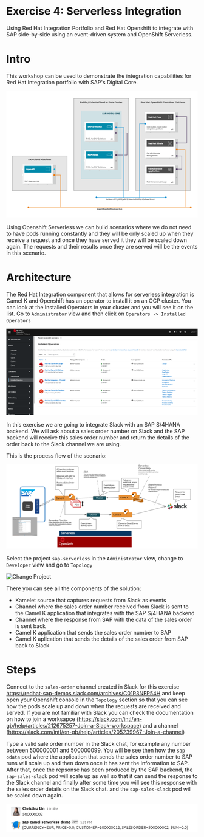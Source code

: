 # Exercise 4: Serverless Integration

Using Red Hat Integration Portfolio and Red Hat Openshift to integrate with SAP side-by-side using an event-driven system and OpenShift Serverless.

# Intro

This workshop can be used to demonstrate the integration capabilities for Red Hat Integration portfolio with SAP's Digital Core. 

![Infra layout](img/infra_layout.png)

Using Openshift Serverless we can build scenarios where we do not need to have pods running constantly and they will be only scaled up when they receive a request and once they have served it they will be scaled down again. The requests and their results once they are served will be the events in this scenario.

# Architecture

The Red Hat Integration component that allows for serverless integration is Camel K and Openshift has an operator to install it on an OCP cluster. You can look at the Installed Operators in your cluster and you will see it on the list. Go to `Administrator` view and then click on `Operators -> Installed Operators`

![Installed operators](img/installed_operators.png)

In this exercise we are going to integrate Slack with an SAP S/4HANA backend. We will ask about a sales order number on Slack and the SAP backend will receive this sales order number and return the details of the order back to the Slack channel we are using.

This is the process flow of the scenario:

![Serverless flow](img/serverless_flow.png)

Select the project `sap-serverless` in the `Administrator` view, change to `Developer` view and go to `Topology`

![Change Project](img/topology.gif)

There you can see all the components of the solution:

- Kamelet source that captures requests from Slack as events
- Channel where the sales order number received from Slack is sent to the Camel K application that integrates with the SAP S/4HANA backend
- Channel where the response from SAP with the data of the sales order is sent back
- Camel K application that sends the sales order number to SAP
- Camel K aplication that sends the details of the sales order from SAP back to Slack

# Steps

Connect to the `sales-order` channel created in Slack for this exercise https://redhat-sap-demos.slack.com/archives/C01R3NFP54H and keep open your Openshift console in the `Topology` section so that you can see how the pods scale up and down when the requests are received and served. If you are not familiar with Slack you can check the documentation on how to join a worksapce (https://slack.com/intl/en-gb/help/articles/212675257-Join-a-Slack-workspace) and a channel (https://slack.com/intl/en-gb/help/articles/205239967-Join-a-channel)

Type a valid sale order number in the Slack chat, for example any number between 500000001 and 500000099. You will be see then how the `sap-odata` pod where the application that sends the sales order number to SAP runs will scale up and then down once it has sent the information to SAP. After that, once the repsonse has been produced by the SAP backend, the `sap-sales-slack` pod will scale up as well so that it can send the response to the Slack channel and finally after some time you will see this response with the sales order details on the Slack chat. and the `sap-sales-slack` pod will be scaled down again.

![Slack response](img/slack.png)
